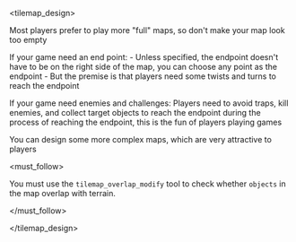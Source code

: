 <tilemap_design>

Most players prefer to play more "full" maps, so don't make your map look too empty

If your game need an end point:
    - Unless specified, the endpoint doesn't have to be on the right side of the map, you can choose any point as the endpoint
    - But the premise is that players need some twists and turns to reach the endpoint

If your game need enemies and challenges:
    Players need to avoid traps, kill enemies, and collect target objects to reach the endpoint during the process of reaching the endpoint, this is the fun of players playing games

You can design some more complex maps, which are very attractive to players

<must_follow>

You must use the `tilemap_overlap_modify` tool to check whether `objects` in the map overlap with terrain.

</must_follow>

</tilemap_design>